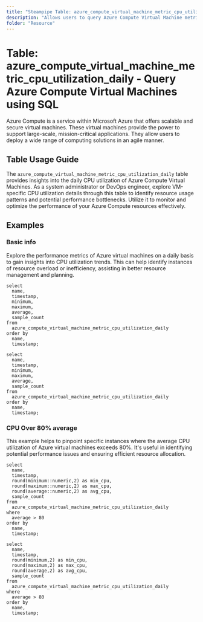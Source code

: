 ```yaml
---
title: "Steampipe Table: azure_compute_virtual_machine_metric_cpu_utilization_daily - Query Azure Compute Virtual Machines using SQL"
description: "Allows users to query Azure Compute Virtual Machine metrics, specifically the daily CPU utilization, providing insights into resource usage patterns and potential performance issues."
folder: "Resource"
---
```


# Table: azure_compute_virtual_machine_metric_cpu_utilization_daily - Query Azure Compute Virtual Machines using SQL

Azure Compute is a service within Microsoft Azure that offers scalable and secure virtual machines. These virtual machines provide the power to support large-scale, mission-critical applications. They allow users to deploy a wide range of computing solutions in an agile manner.

## Table Usage Guide

The `azure_compute_virtual_machine_metric_cpu_utilization_daily` table provides insights into the daily CPU utilization of Azure Compute Virtual Machines. As a system administrator or DevOps engineer, explore VM-specific CPU utilization details through this table to identify resource usage patterns and potential performance bottlenecks. Utilize it to monitor and optimize the performance of your Azure Compute resources effectively.

## Examples

### Basic info
Explore the performance metrics of Azure virtual machines on a daily basis to gain insights into CPU utilization trends. This can help identify instances of resource overload or inefficiency, assisting in better resource management and planning.

```sql+postgres
select
  name,
  timestamp,
  minimum,
  maximum,
  average,
  sample_count
from
  azure_compute_virtual_machine_metric_cpu_utilization_daily
order by
  name,
  timestamp;
```

```sql+sqlite
select
  name,
  timestamp,
  minimum,
  maximum,
  average,
  sample_count
from
  azure_compute_virtual_machine_metric_cpu_utilization_daily
order by
  name,
  timestamp;
```

### CPU Over 80% average
This example helps to pinpoint specific instances where the average CPU utilization of Azure virtual machines exceeds 80%. It's useful in identifying potential performance issues and ensuring efficient resource allocation.

```sql+postgres
select
  name,
  timestamp,
  round(minimum::numeric,2) as min_cpu,
  round(maximum::numeric,2) as max_cpu,
  round(average::numeric,2) as avg_cpu,
  sample_count
from
  azure_compute_virtual_machine_metric_cpu_utilization_daily
where
  average > 80
order by
  name,
  timestamp;
```

```sql+sqlite
select
  name,
  timestamp,
  round(minimum,2) as min_cpu,
  round(maximum,2) as max_cpu,
  round(average,2) as avg_cpu,
  sample_count
from
  azure_compute_virtual_machine_metric_cpu_utilization_daily
where
  average > 80
order by
  name,
  timestamp;
```